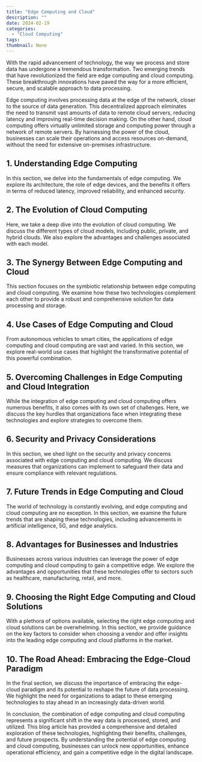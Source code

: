 ```yaml
---
title: "Edge Computing and Cloud"
description: ""
date: 2024-02-19
categories:
  - "Cloud Computing"
tags:
thumbnail: None
---
```


<p>With the rapid advancement of technology, the way we process and store data has undergone a tremendous transformation. Two emerging trends that have revolutionized the field are edge computing and cloud computing. These breakthrough innovations have paved the way for a more efficient, secure, and scalable approach to data processing.</p>

<p>Edge computing involves processing data at the edge of the network, closer to the source of data generation. This decentralized approach eliminates the need to transmit vast amounts of data to remote cloud servers, reducing latency and improving real-time decision making. On the other hand, cloud computing offers virtually unlimited storage and computing power through a network of remote servers. By harnessing the power of the cloud, businesses can scale their operations and access resources on-demand, without the need for extensive on-premises infrastructure.</p>

<h2>1. Understanding Edge Computing</h2>
<p>In this section, we delve into the fundamentals of edge computing. We explore its architecture, the role of edge devices, and the benefits it offers in terms of reduced latency, improved reliability, and enhanced security.</p>

<h2>2. The Evolution of Cloud Computing</h2>
<p>Here, we take a deep dive into the evolution of cloud computing. We discuss the different types of cloud models, including public, private, and hybrid clouds. We also explore the advantages and challenges associated with each model.</p>

<h2>3. The Synergy Between Edge Computing and Cloud</h2>
<p>This section focuses on the symbiotic relationship between edge computing and cloud computing. We examine how these two technologies complement each other to provide a robust and comprehensive solution for data processing and storage.</p>

<h2>4. Use Cases of Edge Computing and Cloud</h2>
<p>From autonomous vehicles to smart cities, the applications of edge computing and cloud computing are vast and varied. In this section, we explore real-world use cases that highlight the transformative potential of this powerful combination.</p>

<h2>5. Overcoming Challenges in Edge Computing and Cloud Integration</h2>
<p>While the integration of edge computing and cloud computing offers numerous benefits, it also comes with its own set of challenges. Here, we discuss the key hurdles that organizations face when integrating these technologies and explore strategies to overcome them.</p>

<h2>6. Security and Privacy Considerations</h2>
<p>In this section, we shed light on the security and privacy concerns associated with edge computing and cloud computing. We discuss measures that organizations can implement to safeguard their data and ensure compliance with relevant regulations.</p>

<h2>7. Future Trends in Edge Computing and Cloud</h2>
<p>The world of technology is constantly evolving, and edge computing and cloud computing are no exception. In this section, we examine the future trends that are shaping these technologies, including advancements in artificial intelligence, 5G, and edge analytics.</p>

<h2>8. Advantages for Businesses and Industries</h2>
<p>Businesses across various industries can leverage the power of edge computing and cloud computing to gain a competitive edge. We explore the advantages and opportunities that these technologies offer to sectors such as healthcare, manufacturing, retail, and more.</p>

<h2>9. Choosing the Right Edge Computing and Cloud Solutions</h2>
<p>With a plethora of options available, selecting the right edge computing and cloud solutions can be overwhelming. In this section, we provide guidance on the key factors to consider when choosing a vendor and offer insights into the leading edge computing and cloud platforms in the market.</p>

<h2>10. The Road Ahead: Embracing the Edge-Cloud Paradigm</h2>
<p>In the final section, we discuss the importance of embracing the edge-cloud paradigm and its potential to reshape the future of data processing. We highlight the need for organizations to adapt to these emerging technologies to stay ahead in an increasingly data-driven world.</p>

<p>In conclusion, the combination of edge computing and cloud computing represents a significant shift in the way data is processed, stored, and utilized. This blog article has provided a comprehensive and detailed exploration of these technologies, highlighting their benefits, challenges, and future prospects. By understanding the potential of edge computing and cloud computing, businesses can unlock new opportunities, enhance operational efficiency, and gain a competitive edge in the digital landscape.</p>